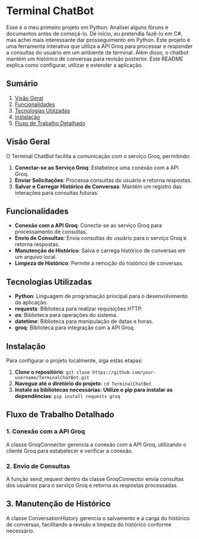 ﻿# Terminal ChatBot
Esse é o meu primeiro projeto em Python. Analisei alguns fóruns e documentos antes de começá-lo. De início, eu pretendia fazê-lo em C#, mas achei mais interessante dar prosseguimento em Python. Este projeto é uma ferramenta interativa que utiliza a API Groq para processar e responder a consultas do usuário em um ambiente de terminal. Além disso, o chatbot mantém um histórico de conversas para revisão posterior. Este README explica como configurar, utilizar e estender a aplicação.

## Sumário
1. [Visão Geral](#visao-geral)
2. [Funcionalidades](#funcionalidades)
3. [Tecnologias Utilizadas](#tecnologias-utilizadas)
4. [Instalação](#instalacao)
5. [Fluxo de Trabalho Detalhado](#fluxo-de-trabalho-detalhado)

## Visão Geral
O Terminal ChatBot facilita a comunicação com o serviço Groq, permitindo:
1. **Conectar-se ao Serviço Groq**: Estabelece uma conexão com a API Groq.
2. **Enviar Solicitações**: Processa consultas do usuário e retorna respostas.
3. **Salvar e Carregar Histórico de Conversas**: Mantém um registro das interações para consultas futuras.

## Funcionalidades
- **Conexão com a API Groq**: Conecta-se ao serviço Groq para processamento de consultas.
- **Envio de Consultas**: Envia consultas do usuário para o serviço Groq e retorna respostas.
- **Manutenção de Histórico**: Salva e carrega histórico de conversas em um arquivo local.
- **Limpeza de Histórico**: Permite a remoção do histórico de conversas.

## Tecnologias Utilizadas
- **Python**: Linguagem de programação principal para o desenvolvimento da aplicação.
- **requests**: Biblioteca para realizar requisições HTTP.
- **os**: Biblioteca para operações do sistema.
- **datetime**: Biblioteca para manipulação de datas e horas.
- **groq**: Biblioteca para integração com a API Groq.

## Instalação
Para configurar o projeto localmente, siga estas etapas:

1. **Clone o repositório**:
```git clone https://github.com/your-username/TerminalChatBot.git```
2. **Navegue até o diretório do projeto**:
```cd TerminalChatBot```
3. **Instale as bibliotecas necessárias: Utilize o pip para instalar as dependências**:
```pip install requests groq```

## Fluxo de Trabalho Detalhado
### 1. Conexão com a API Groq
A classe GroqConnector gerencia a conexão com a API Groq, utilizando o cliente Groq para estabelecer e verificar a conexão.

### 2. Envio de Consultas
A função send_request dentro da classe GroqConnector envia consultas dos usuários para o serviço Groq e retorna as respostas processadas.

## 3. Manutenção de Histórico
A classe ConversationHistory gerencia o salvamento e a carga do histórico de conversas, facilitando a revisão e limpeza do histórico conforme necessário.


